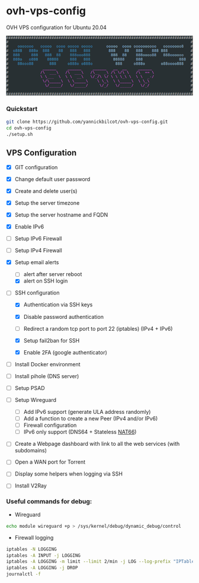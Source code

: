 # ovh-vps-config
OVH VPS configuration for Ubuntu 20.04

![alt text](https://github.com/yannickbilcot/ovh-vps-config/raw/master/banner.png "Banner")

### Quickstart

```bash
git clone https://github.com/yannickbilcot/ovh-vps-config.git
cd ovh-vps-config
./setup.sh
```

## VPS Configuration

- [x] GIT configuration
- [x] Change default user password
- [x] Create and delete user(s)
- [x] Setup the server timezone
- [x] Setup the server hostname and FQDN
- [x] Enable IPv6
- [ ] Setup IPv6 Firewall
- [ ] Setup IPv4 Firewall

- [x] Setup email alerts
  - [ ] alert after server reboot
  - [x] alert on SSH login

- [ ] SSH configuration
  - [x] Authentication via SSH keys
  - [x] Disable password authentication
  - [ ] Redirect a random tcp port to port 22 (iptables) (IPv4 + IPv6)
  - [x] Setup fail2ban for SSH
  - [x] Enable 2FA (google authenticator)


- [ ] Install Docker environment
- [ ] Install pihole (DNS server)
- [ ] Setup PSAD

- [ ] Setup Wireguard
  - [ ] Add IPv6 support (generate ULA address randomly)
  - [ ] Add a function to create a new Peer (IPv4 and/or IPv6)
  - [ ] Firewall configuration
  - [ ] IPv6 only support (DNS64 + Stateless [NAT66](https://www.jool.mx/en/intro-xlat.html#siit-traditional))
  
- [ ] Create a Webpage dashboard with link to all the web services (with subdomains)
- [ ] Open a WAN port for Torrent
- [ ] Display some helpers when logging via SSH
- [ ] Install V2Ray


### Useful commands for debug:

* Wireguard
```bash
echo module wireguard +p > /sys/kernel/debug/dynamic_debug/control
```
* Firewall logging
```bash
iptables -N LOGGING
iptables -A INPUT -j LOGGING
iptables -A LOGGING -m limit --limit 2/min -j LOG --log-prefix "IPTables-Dropped: " --log-level 4
iptables -A LOGGING -j DROP
journalctl -f
```
